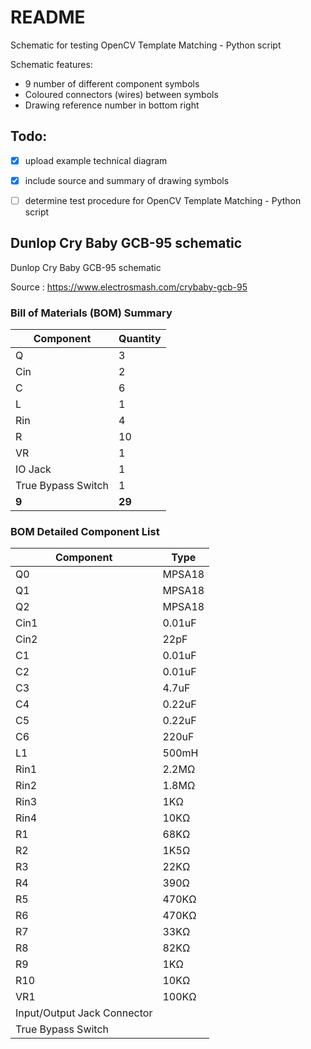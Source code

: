 # README

Schematic for testing OpenCV Template Matching - Python script

Schematic features:
+ 9 number of different component symbols
+ Coloured connectors (wires) between symbols
+ Drawing reference number in bottom right


## Todo:

- [x] upload example technical diagram
- [x] include source and summary of drawing symbols
- [ ] determine test procedure for OpenCV Template Matching - Python script


## Dunlop Cry Baby GCB-95 schematic

Dunlop Cry Baby GCB-95 schematic

Source : https://www.electrosmash.com/crybaby-gcb-95

### Bill of Materials (BOM) Summary

Component | Quantity
------------ | -------------
Q | 3 
Cin | 2
C | 6
L | 1
Rin | 4
R | 10
VR | 1
IO Jack | 1
True Bypass Switch | 1
__9__ | __29__ 


### BOM Detailed Component List

Component | Type
------------ | -------------
Q0 |  MPSA18
Q1  | MPSA18
Q2  | MPSA18
Cin1 |  0.01uF
Cin2 |  22pF
C1 |  0.01uF
C2 |  0.01uF
C3 |  4.7uF
C4 |  0.22uF
C5 |  0.22uF
C6 |  220uF
L1 |  500mH
Rin1 |  2.2MΩ
Rin2 |  1.8MΩ
Rin3 |  1KΩ
Rin4 |  10KΩ
R1 |  68KΩ
R2 |  1K5Ω
R3 |  22KΩ
R4 |  390Ω
R5 |  470KΩ
R6 |  470KΩ
R7 |  33KΩ
R8 |  82KΩ
R9 |  1KΩ
R10 | 10KΩ
VR1 | 100KΩ
Input/Output Jack Connector |
True Bypass Switch|

